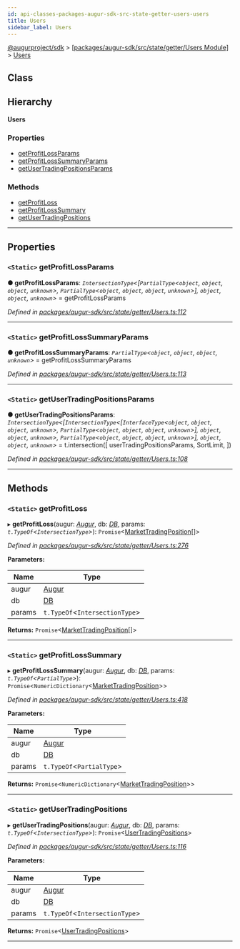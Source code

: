 ```yaml
---
id: api-classes-packages-augur-sdk-src-state-getter-users-users
title: Users
sidebar_label: Users
---
```


[@augurproject/sdk](api-readme.md) > [[packages/augur-sdk/src/state/getter/Users Module]](api-modules-packages-augur-sdk-src-state-getter-users-module.md) > [Users](api-classes-packages-augur-sdk-src-state-getter-users-users.md)

## Class

## Hierarchy

**Users**

### Properties

* [getProfitLossParams](api-classes-packages-augur-sdk-src-state-getter-users-users.md#getprofitlossparams)
* [getProfitLossSummaryParams](api-classes-packages-augur-sdk-src-state-getter-users-users.md#getprofitlosssummaryparams)
* [getUserTradingPositionsParams](api-classes-packages-augur-sdk-src-state-getter-users-users.md#getusertradingpositionsparams)

### Methods

* [getProfitLoss](api-classes-packages-augur-sdk-src-state-getter-users-users.md#getprofitloss)
* [getProfitLossSummary](api-classes-packages-augur-sdk-src-state-getter-users-users.md#getprofitlosssummary)
* [getUserTradingPositions](api-classes-packages-augur-sdk-src-state-getter-users-users.md#getusertradingpositions)

---

## Properties

<a id="getprofitlossparams"></a>

### `<Static>` getProfitLossParams

**● getProfitLossParams**: *`IntersectionType`<[`PartialType`<`object`, `object`, `object`, `unknown`>, `PartialType`<`object`, `object`, `object`, `unknown`>], `object`, `object`, `unknown`>* =  getProfitLossParams

*Defined in [packages/augur-sdk/src/state/getter/Users.ts:112](https://github.com/AugurProject/augur/blob/27cf7214d2/packages/augur-sdk/src/state/getter/Users.ts#L112)*

___
<a id="getprofitlosssummaryparams"></a>

### `<Static>` getProfitLossSummaryParams

**● getProfitLossSummaryParams**: *`PartialType`<`object`, `object`, `object`, `unknown`>* =  getProfitLossSummaryParams

*Defined in [packages/augur-sdk/src/state/getter/Users.ts:113](https://github.com/AugurProject/augur/blob/27cf7214d2/packages/augur-sdk/src/state/getter/Users.ts#L113)*

___
<a id="getusertradingpositionsparams"></a>

### `<Static>` getUserTradingPositionsParams

**● getUserTradingPositionsParams**: *`IntersectionType`<[`IntersectionType`<[`InterfaceType`<`object`, `object`, `object`, `unknown`>, `PartialType`<`object`, `object`, `object`, `unknown`>], `object`, `object`, `unknown`>, `PartialType`<`object`, `object`, `object`, `unknown`>], `object`, `object`, `unknown`>* =  t.intersection([
    userTradingPositionsParams,
    SortLimit,
  ])

*Defined in [packages/augur-sdk/src/state/getter/Users.ts:108](https://github.com/AugurProject/augur/blob/27cf7214d2/packages/augur-sdk/src/state/getter/Users.ts#L108)*

___

## Methods

<a id="getprofitloss"></a>

### `<Static>` getProfitLoss

▸ **getProfitLoss**(augur: *[Augur](api-classes-packages-augur-sdk-src-augur-augur.md)*, db: *[DB](api-classes-packages-augur-sdk-src-state-db-db-db.md)*, params: *`t.TypeOf`<`IntersectionType`>*): `Promise`<[MarketTradingPosition](api-interfaces-packages-augur-sdk-src-state-getter-users-markettradingposition.md)[]>

*Defined in [packages/augur-sdk/src/state/getter/Users.ts:276](https://github.com/AugurProject/augur/blob/27cf7214d2/packages/augur-sdk/src/state/getter/Users.ts#L276)*

**Parameters:**

| Name | Type |
| ------ | ------ |
| augur | [Augur](api-classes-packages-augur-sdk-src-augur-augur.md) |
| db | [DB](api-classes-packages-augur-sdk-src-state-db-db-db.md) |
| params | `t.TypeOf`<`IntersectionType`> |

**Returns:** `Promise`<[MarketTradingPosition](api-interfaces-packages-augur-sdk-src-state-getter-users-markettradingposition.md)[]>

___
<a id="getprofitlosssummary"></a>

### `<Static>` getProfitLossSummary

▸ **getProfitLossSummary**(augur: *[Augur](api-classes-packages-augur-sdk-src-augur-augur.md)*, db: *[DB](api-classes-packages-augur-sdk-src-state-db-db-db.md)*, params: *`t.TypeOf`<`PartialType`>*): `Promise`<`NumericDictionary`<[MarketTradingPosition](api-interfaces-packages-augur-sdk-src-state-getter-users-markettradingposition.md)>>

*Defined in [packages/augur-sdk/src/state/getter/Users.ts:418](https://github.com/AugurProject/augur/blob/27cf7214d2/packages/augur-sdk/src/state/getter/Users.ts#L418)*

**Parameters:**

| Name | Type |
| ------ | ------ |
| augur | [Augur](api-classes-packages-augur-sdk-src-augur-augur.md) |
| db | [DB](api-classes-packages-augur-sdk-src-state-db-db-db.md) |
| params | `t.TypeOf`<`PartialType`> |

**Returns:** `Promise`<`NumericDictionary`<[MarketTradingPosition](api-interfaces-packages-augur-sdk-src-state-getter-users-markettradingposition.md)>>

___
<a id="getusertradingpositions"></a>

### `<Static>` getUserTradingPositions

▸ **getUserTradingPositions**(augur: *[Augur](api-classes-packages-augur-sdk-src-augur-augur.md)*, db: *[DB](api-classes-packages-augur-sdk-src-state-db-db-db.md)*, params: *`t.TypeOf`<`IntersectionType`>*): `Promise`<[UserTradingPositions](api-interfaces-packages-augur-sdk-src-state-getter-users-usertradingpositions.md)>

*Defined in [packages/augur-sdk/src/state/getter/Users.ts:116](https://github.com/AugurProject/augur/blob/27cf7214d2/packages/augur-sdk/src/state/getter/Users.ts#L116)*

**Parameters:**

| Name | Type |
| ------ | ------ |
| augur | [Augur](api-classes-packages-augur-sdk-src-augur-augur.md) |
| db | [DB](api-classes-packages-augur-sdk-src-state-db-db-db.md) |
| params | `t.TypeOf`<`IntersectionType`> |

**Returns:** `Promise`<[UserTradingPositions](api-interfaces-packages-augur-sdk-src-state-getter-users-usertradingpositions.md)>

___

